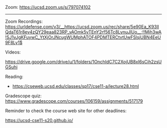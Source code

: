 Zoom: https://ucsd.zoom.us/s/797074102

---

Zoom Recordings: https://urldefense.com/v3/__https://ucsd.zoom.us/rec/share/5e90Ea_K93lIQdaT61r8ev4zQY29eaa823RP_vAOmk5vTEnY2rf56Tc8LynuJlUo__;!!Mih3wA!SJ1vJgKFuywC_YtXjOrJNcugWUMphATOF4PDMTERCtvtUwFSlsjUBN4EeU9F8Ly1$

Videos:

https://drive.google.com/drive/u/1/folders/1OnchIdC7C2XojUB8xI6sCih2zsUGSuhi

Reading:

- https://cseweb.ucsd.edu/classes/sp17/cse11-a/lecture28.html

Gradescope quiz: https://www.gradescope.com/courses/106159/assignments/517179

Reminder to check the course web site for other deadlines:

https://ucsd-cse11-s20.github.io/

